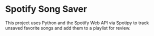 # Spotify Song Saver

This project uses Python and the Spotify Web API via Spotipy to track unsaved favorite songs and add them to a playlist for review.

